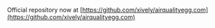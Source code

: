 Official repository now at [https://github.com/xively/airqualityegg.com](https://github.com/xively/airqualityegg.com)
